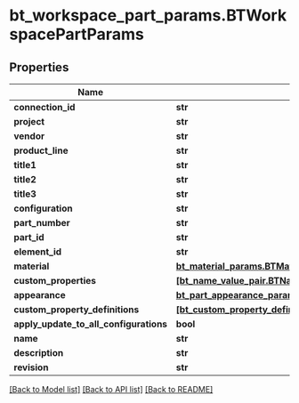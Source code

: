 # bt_workspace_part_params.BTWorkspacePartParams

## Properties
Name | Type | Description | Notes
------------ | ------------- | ------------- | -------------
**connection_id** | **str** |  | [optional] 
**project** | **str** |  | [optional] 
**vendor** | **str** |  | [optional] 
**product_line** | **str** |  | [optional] 
**title1** | **str** |  | [optional] 
**title2** | **str** |  | [optional] 
**title3** | **str** |  | [optional] 
**configuration** | **str** |  | [optional] 
**part_number** | **str** |  | [optional] 
**part_id** | **str** |  | [optional] 
**element_id** | **str** |  | [optional] 
**material** | [**bt_material_params.BTMaterialParams**](BTMaterialParams.md) |  | [optional] 
**custom_properties** | [**[bt_name_value_pair.BTNameValuePair]**](BTNameValuePair.md) |  | [optional] 
**appearance** | [**bt_part_appearance_params.BTPartAppearanceParams**](BTPartAppearanceParams.md) |  | [optional] 
**custom_property_definitions** | [**[bt_custom_property_definition_params.BTCustomPropertyDefinitionParams]**](BTCustomPropertyDefinitionParams.md) |  | [optional] 
**apply_update_to_all_configurations** | **bool** |  | [optional] 
**name** | **str** |  | [optional] 
**description** | **str** |  | [optional] 
**revision** | **str** |  | [optional] 

[[Back to Model list]](../README.md#documentation-for-models) [[Back to API list]](../README.md#documentation-for-api-endpoints) [[Back to README]](../README.md)


